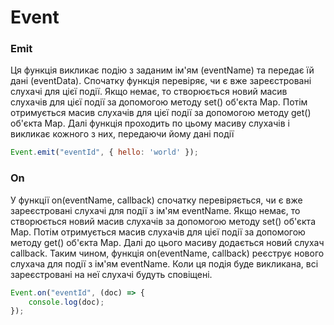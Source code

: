 # Event
### Emit <br>
Ця функція викликає подію з заданим ім'ям (eventName) та передає їй дані (eventData). Спочатку функція перевіряє, чи є вже зареєстровані слухачі для цієї події. Якщо немає, то створюється новий масив слухачів для цієї події за допомогою методу set() об'єкта Map. Потім отримується масив слухачів для цієї події за допомогою методу get() об'єкта Map. Далі функція проходить по цьому масиву слухачів і викликає кожного з них, передаючи йому дані події
```javascript
Event.emit("eventId", { hello: 'world' });
```
### On
У функції on(eventName, callback) спочатку перевіряється, чи є вже зареєстровані слухачі для події з ім'ям eventName. Якщо немає, то створюється новий масив слухачів за допомогою методу set() об'єкта Map. Потім отримується масив слухачів для цієї події за допомогою методу get() об'єкта Map. Далі до цього масиву додається новий слухач callback. Таким чином, функція on(eventName, callback) реєструє нового слухача для події з ім'ям eventName. Коли ця подія буде викликана, всі зареєстровані на неї слухачі будуть сповіщені.
```javascript
Event.on("eventId", (doc) => {
    console.log(doc);
});
```

